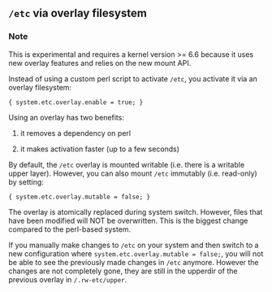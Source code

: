 ## `/etc` via overlay filesystem

### Note

This is experimental and requires a kernel version \>= 6.6 because it uses new overlay features and relies on the new mount API.

Instead of using a custom perl script to activate `/etc`, you activate it via an overlay filesystem:

```programlisting
{ system.etc.overlay.enable = true; }
```

Using an overlay has two benefits:

1.  it removes a dependency on perl

2.  it makes activation faster (up to a few seconds)

By default, the `/etc` overlay is mounted writable (i.e. there is a writable upper layer). However, you can also mount `/etc` immutably (i.e. read-only) by setting:

```programlisting
{ system.etc.overlay.mutable = false; }
```

The overlay is atomically replaced during system switch. However, files that have been modified will NOT be overwritten. This is the biggest change compared to the perl-based system.

If you manually make changes to `/etc` on your system and then switch to a new configuration where `system.etc.overlay.mutable = false;`, you will not be able to see the previously made changes in `/etc` anymore. However the changes are not completely gone, they are still in the upperdir of the previous overlay in `/.rw-etc/upper`.

